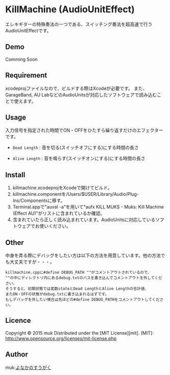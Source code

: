 KillMachine (AudioUnitEffect)
====
エレキギターの特殊奏法の一つである、スイッチング奏法を超高速で行うAudioUnitEffectです。

## Demo
Comming Soon

## Requirement
xcodeprojファイルなので、ビルドする際はXcodeが必要です。
また、GarageBand, AU LabなどのAudioUnitsが対応したソフトウェアで読み込むことで使えます。

## Usage
入力信号を指定された時間でON・OFFをひたすら繰り返すだけのエフェクターです。
+   `Dead Length` :
    音を切る(スイッチオフにする)にする時間の長さ
 
+   `Alive Length` :
    音を鳴らす(スイッチオンにする)にする時間の長さ

## Install
1. killmachine.xcodeprojをXcodeで開けてビルド。
2. killmachine.componentを/Users/$USER/Library/Audio/Plug-Ins/Componentsに移す。
3. Terminal.appで"auval -a"を用いて"aufx KILL MUKS  -  Muks: Kill Machine (Effect AU)"がリストに含まれているか確認。
4. 含まれていたら正しく読み込まれています。AudioUnitsに対応しているソフトウェアでお使いください。

## Other
中身を弄る際にデバッグをしたい方は以下の方法を用意しています。他の方法でも大丈夫ですが・・・。


    killmachine.cppに#define DEBUG_PATH ""がコメントアウトされているので、
    ""の中にディレクトリ内にあるdebug.txtのパスを書き込んでコメントアウトを外してください。
    そうすると、初期状態では変数stateとDead LengthとAlive Lengthの合計値、
    またON・OFFの状態がdebug.txtに書き込まれるはずです。
    もしデバッグを外したい場合は先ほどの#define DEBUG_PATHをコメントアウトしてください。 




## Licence
Copyright &copy; 2015 muk
Distributed under the [MIT License][mit].
[MIT]: http://www.opensource.org/licenses/mit-license.php

## Author
muk:[よなかのすうがく](http://muk99.hateblo.jp/)


